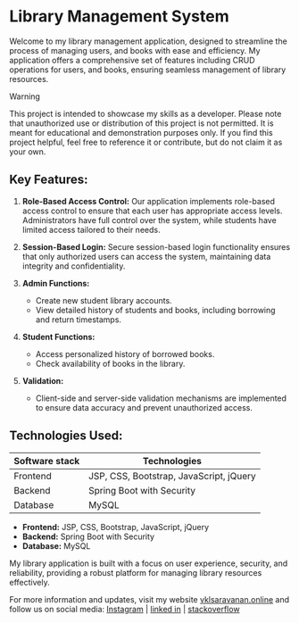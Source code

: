 # Library Management System

Welcome to my library management application, designed to streamline the process of managing users, and books with ease and efficiency. My application offers a comprehensive set of features including CRUD operations for users, and books, ensuring seamless management of library resources.

> [!WARNING]
> This project is intended to showcase my skills as a developer. Please note that unauthorized use or distribution of this project is not permitted. It is meant for educational and demonstration purposes only. If you find this project helpful, feel free to reference it or contribute, but do not claim it as your own.

## Key Features:

1. **Role-Based Access Control:** Our application implements role-based access control to ensure that each user has appropriate access levels. Administrators have full control over the system, while students have limited access tailored to their needs.

2. **Session-Based Login:** Secure session-based login functionality ensures that only authorized users can access the system, maintaining data integrity and confidentiality.

3. **Admin Functions:**
   - Create new student library accounts.
   - View detailed history of students and books, including borrowing and return timestamps.

4. **Student Functions:**
   - Access personalized history of borrowed books.
   - Check availability of books in the library.

5. **Validation:**
   - Client-side and server-side validation mechanisms are implemented to ensure data accuracy and prevent unauthorized access.

## Technologies Used:



| Software stack  | Technologies |
| ------------- | ------------- |
| Frontend | JSP, CSS, Bootstrap, JavaScript, jQuery |
| Backend | Spring Boot with Security |
| Database | MySQL |

- **Frontend:** JSP, CSS, Bootstrap, JavaScript, jQuery
- **Backend:** Spring Boot with Security
- **Database:** MySQL

My library application is built with a focus on user experience, security, and reliability, providing a robust platform for managing library resources effectively.

For more information and updates, visit my website [vklsaravanan.online](http://vklsaravanan.online) and follow us on social media: 
[Instagram](https://www.instagram.com/vkl_saravanan/) | [linked in](https://www.linkedin.com/in/saravanan--r/) | [stackoverflow](https://stackoverflow.com/users/16570902/saravanan)
